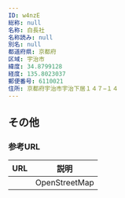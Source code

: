 ```yaml
---
ID: w4nzE
総称: null
名称: 白長社
名称読み: null
別名: null
都道府県: 京都府
区域: 宇治市
緯度: 34.8799128
経度: 135.8023037
郵便番号: 6110021
住所: 京都府宇治市宇治下居１４７−１４
---
```


## その他

### 参考URL

| URL | 説明          |
| --- | ------------- |
|     | OpenStreetMap |
